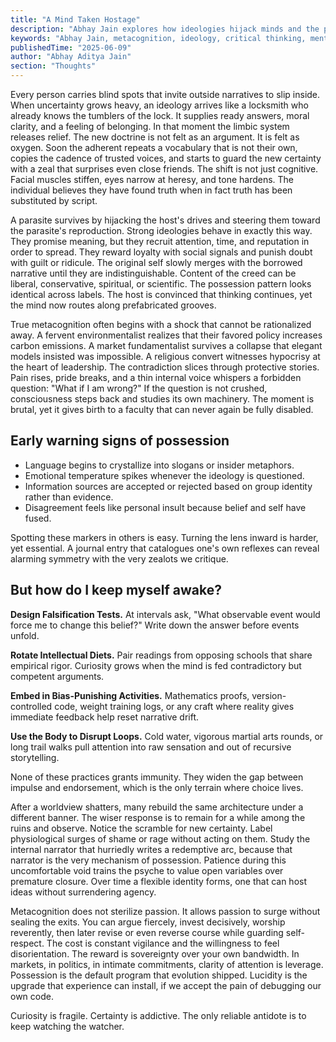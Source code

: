 ```yaml
---
title: "A Mind Taken Hostage"
description: "Abhay Jain explores how ideologies hijack minds and the path to metacognitive awareness. Early warning signs of mental possession and practical techniques to maintain intellectual sovereignty."
keywords: "Abhay Jain, metacognition, ideology, critical thinking, mental clarity, intellectual sovereignty, bias, cognitive psychology"
publishedTime: "2025-06-09"
author: "Abhay Aditya Jain"
section: "Thoughts"
---
```


Every person carries blind spots that invite outside narratives to slip inside. When uncertainty grows heavy, an ideology arrives like a locksmith who already knows the tumblers of the lock. It supplies ready answers, moral clarity, and a feeling of belonging. In that moment the limbic system releases relief. The new doctrine is not felt as an argument. It is felt as oxygen. Soon the adherent repeats a vocabulary that is not their own, copies the cadence of trusted voices, and starts to guard the new certainty with a zeal that surprises even close friends. The shift is not just cognitive. Facial muscles stiffen, eyes narrow at heresy, and tone hardens. The individual believes they have found truth when in fact truth has been substituted by script.

A parasite survives by hijacking the host's drives and steering them toward the parasite's reproduction. Strong ideologies behave in exactly this way. They promise meaning, but they recruit attention, time, and reputation in order to spread. They reward loyalty with social signals and punish doubt with guilt or ridicule. The original self slowly merges with the borrowed narrative until they are indistinguishable. Content of the creed can be liberal, conservative, spiritual, or scientific. The possession pattern looks identical across labels. The host is convinced that thinking continues, yet the mind now routes along prefabricated grooves.

True metacognition often begins with a shock that cannot be rationalized away. A fervent environmentalist realizes that their favored policy increases carbon emissions. A market fundamentalist survives a collapse that elegant models insisted was impossible. A religious convert witnesses hypocrisy at the heart of leadership. The contradiction slices through protective stories. Pain rises, pride breaks, and a thin internal voice whispers a forbidden question: "What if I am wrong?" If the question is not crushed, consciousness steps back and studies its own machinery. The moment is brutal, yet it gives birth to a faculty that can never again be fully disabled.

## Early warning signs of possession

- Language begins to crystallize into slogans or insider metaphors.
- Emotional temperature spikes whenever the ideology is questioned.
- Information sources are accepted or rejected based on group identity rather than evidence.
- Disagreement feels like personal insult because belief and self have fused.

Spotting these markers in others is easy. Turning the lens inward is harder, yet essential. A journal entry that catalogues one's own reflexes can reveal alarming symmetry with the very zealots we critique.

## But how do I keep myself awake?

**Design Falsification Tests.** At intervals ask, "What observable event would force me to change this belief?" Write down the answer before events unfold.

**Rotate Intellectual Diets.** Pair readings from opposing schools that share empirical rigor. Curiosity grows when the mind is fed contradictory but competent arguments.

**Embed in Bias-Punishing Activities.** Mathematics proofs, version-controlled code, weight training logs, or any craft where reality gives immediate feedback help reset narrative drift.

**Use the Body to Disrupt Loops.** Cold water, vigorous martial arts rounds, or long trail walks pull attention into raw sensation and out of recursive storytelling.

None of these practices grants immunity. They widen the gap between impulse and endorsement, which is the only terrain where choice lives.

After a worldview shatters, many rebuild the same architecture under a different banner. The wiser response is to remain for a while among the ruins and observe. Notice the scramble for new certainty. Label physiological surges of shame or rage without acting on them. Study the internal narrator that hurriedly writes a redemptive arc, because that narrator is the very mechanism of possession. Patience during this uncomfortable void trains the psyche to value open variables over premature closure. Over time a flexible identity forms, one that can host ideas without surrendering agency.

Metacognition does not sterilize passion. It allows passion to surge without sealing the exits. You can argue fiercely, invest decisively, worship reverently, then later revise or even reverse course while guarding self-respect. The cost is constant vigilance and the willingness to feel disorientation. The reward is sovereignty over your own bandwidth. In markets, in politics, in intimate commitments, clarity of attention is leverage. Possession is the default program that evolution shipped. Lucidity is the upgrade that experience can install, if we accept the pain of debugging our own code.

Curiosity is fragile. Certainty is addictive. The only reliable antidote is to keep watching the watcher.